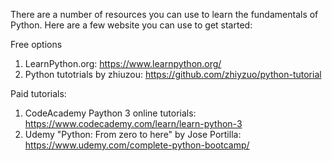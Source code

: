 There are a number of resources you can use to learn the fundamentals of Python. Here are a few website you
can use to get started:

Free options
  1) LearnPython.org: https://www.learnpython.org/
  2) Python tutotrials by zhiuzou: https://github.com/zhiyzuo/python-tutorial
  
  Paid tutorials:
  1) CodeAcademy Paython 3 online tutorials: https://www.codecademy.com/learn/learn-python-3
  2) Udemy "Python: From zero to here" by Jose Portilla: https://www.udemy.com/complete-python-bootcamp/
  
